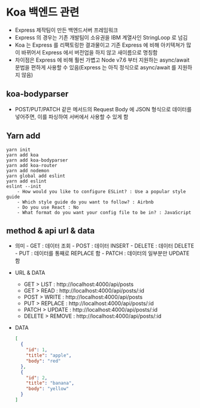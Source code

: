 # Koa 백엔드 관련

- Express 제작팀이 만든 백엔드서버 프레임워크
- Express 의 경우는 기존 개발팀이 소유권을 IBM 계열사인 StringLoop 로 넘김
- Koa 는 Express 를 리팩토링한 결과물이고 기존 Express 에 비해 아키텍쳐가 많이 바뀌어서 Express 에서 버전업을 하지 않고 새이름으로 명칭함
- 차이점은 Express 에 비해 훨씬 가볍고 Node v7.6 부터 지원하는 async/await 문법을 편하게 사용할 수 있음(Express 는 아직 정식으로 async/await 를 지원하지 않음)

## koa-bodyparser

- POST/PUT/PATCH 같은 메서드의 Request Body 에 JSON 형식으로 데이터를 넣어주면, 이를 파싱하여 서버에서 사용할 수 있게 함

## Yarn add

```
yarn init
yarn add koa
yarn add koa-bodyparser
yarn add koa-router
yarn add nodemon
yarn global add eslint
yarn add eslint
eslint --init
    - How would you like to configure ESLint? : Use a popular style guide
    - Which style guide do you want to follow? : Airbnb
    - Do you use React : No
    - What format do you want your config file to be in? : JavaScript
```

## method & api url & data

- 의미 - GET : 데이터 조회 - POST : 데이터 INSERT - DELETE : 데이터 DELETE - PUT : 데이터를 통째로 REPLACE 함 - PATCH : 데이터의 일부분만 UPDATE 함

- URL & DATA

  - GET > LIST : http://localhost:4000/api/posts
  - GET > READ : http://localhost:4000/api/posts/:id
  - POST > WRITE : http://localhost:4000/api/posts
  - PUT > REPLACE : http://localhost:4000/api/posts/:id
  - PATCH > UPDATE : http://localhost:4000/api/posts/:id
  - DELETE > REMOVE : http://localhost:4000/api/posts/:id

- DATA

  ```json
  [
    {
      "id": 1,
      "title": "apple",
      "body": "red"
    },
    {
      "id": 2,
      "title": "banana",
      "body": "yellow"
    }
  ]
  ```
